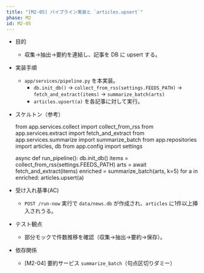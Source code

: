 ```yaml
---
title: "[M2-05] パイプライン実装と `articles.upsert`"
phase: M2
id: M2-05
---
```


- 目的
  - 収集→抽出→要約を連結し、記事を DB に upsert する。
- 実装手順
  - `app/services/pipeline.py` を本実装。
    - `db.init_db()` → `collect_from_rss(settings.FEEDS_PATH)` → `fetch_and_extract(items)` → `summarize_batch(arts)`
    - `articles.upsert(a)` を各記事に対して実行。
- スケルトン（参考）
  
  from app.services.collect import collect_from_rss
  from app.services.extract import fetch_and_extract
  from app.services.summarize import summarize_batch
  from app.repositories import articles, db
  from app.config import settings

  async def run_pipeline():
      db.init_db()
      items = collect_from_rss(settings.FEEDS_PATH)
      arts = await fetch_and_extract(items)
      enriched = summarize_batch(arts, k=5)
      for a in enriched:
          articles.upsert(a)
  
- 受け入れ基準(AC)
  - `POST /run-now` 実行で `data/news.db` が作成され、`articles` に1件以上挿入されうる。
- テスト観点
  - 部分モックで件数推移を確認（収集→抽出→要約→保存）。
- 依存関係
  - [M2-04] 要約サービス `summarize_batch`（句点区切りダミー）
